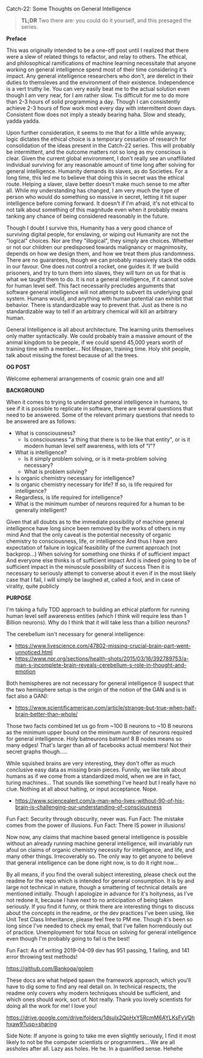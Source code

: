 Catch-22: Some Thoughts on General Intelligence

> **TL;DR** Two there are: you could do it yourself, and this presaged the series.

**Preface**

This was originally intended to be a one-off post until I realized that there were a slew of related things to refactor, and relay to others. The ethical, and philosophical ramifications of machine learning necessitate that anyone working on general intelligence spend most of their time considering it's impact. Any general intelligence researchers who don't, are derelict in their duties to themsleves and the environment of their existence. Independence is a vert truthy lie. You can very easily beat me to the actual solution even though I am very near, for I am rather slow. Tis difficult for me to do more than 2-3 hours of solid programming a day. Though I can consistently achieve 2-3 hours of flow work most every day with intermittent down days. Consistent flow does not imply a steady bearing haha. Slow and steady, yadda yadda.

Upon further consideration, it seems to me that for a little while anyway, logic dictates the ethical choice is a temporary cessation of research for consolidation of the ideas present in the Catch-22 series. This will probably be intermittent, and the outcome matters not so long as my conscious is clear. Given the current global environment, I don't really see an unaffiliated individual surviving for any reasonable amount of time long after solving for general intelligence. Humanity demands its slaves, as do Societies. For a long time, this led me to believe that doing this in secret was the ethical route. Helping a slaver, slave better doesn't make much sense to me after all. While my understanding has changed, I am very much the type of person who would do something so massive in secret, letting it hit super intelligence before coming forward. It doesn't if I'm afraid, it's not ethical to not talk about something of this magnitude even when it probably means tanking any chance of being considered reasonably in the future.

Though I doubt I survive this, Humanity has a very good chance of surviving digital people, for enslaving, or wiping out Humanity are not the "logical" choices. Nor are they "illogical", they simply are choices. Whether or not our children our predisposed towards malignancy or magnimosity, depends on how we design them, and how we treat them plus randomness. There are no guarantees, though we can probably massively stack the odds in our favour. One does not control a rocket, one guides it. If we build prisoners, and try to turn them into slaves, they will turn on us for that is what we taught them to do. It is not a general intelligence, if it cannot solve for human level self. This fact necessarily precludes arguments that software general intelligence will not attempt to subvert its underlying goal system. Humans would, and anything with human potential can exhibit that behavior. There is standardizable way to prevent that. Just as there is no standardizable way to tell if an arbitrary chemical will kill an arbitrary human.

General Intelligence is all about architecture. The learning units themselves only matter syntactically. We could probably train a massive amount of the animal kingdom to be people, if we could spend 45,000 years worth of training time with a member... Not lifespan, training time. Holy shit people, talk about missing the forest because of all the trees.

**OG POST**

Welcome ephemeral arrangements of cosmic grain one and all!

**BACKGROUND**

When it comes to trying to understand general intelligence in humans, to see if it is possible to replicate in software, there are several questions that need to be answered. Some of the relevant primary questions that needs to be answered are as follows:

* What is consciousness?
  * Is consciousness "a thing that there is to be like that entity", or is it modern human level self awareness, with lots of "I"?
* What is intelligence?
  * Is it simply problem solving, or is it meta-problem solving necessary?
  * What is problem solving?
* Is organic chemistry necessary for intelligence?
* Is organic chemistry necessary for life? If so, is life required for intelligence?
* Regardless, is life required for intelligence?
* What is the minimum number of neurons required for a human to be generally intelligent?

Given that all doubts as to the immediate possibility of machine general intelligence have long since been removed by the works of others in my mind
And that the only caveat is the potential necessity of organic chemistry to consciousness, life, or intelligence
And thus I have zero expectation of failure in logical feasibility of the current approach (not backprop...)
When solving for something one thinks if of sufficient impact
And everyone else thinks is of sufficient impact
And is indeed going to be of sufficient impact in the minuscule possibility of success
Then it is necessary to seriously attempt to converse about it even if in the most likely case that I fail, I will simply be laughed at, called a fool, and in case of virality, quite publicly

**PURPOSE**

I'm taking a fully TDD approach to building an ethical platform for running human level self awareness entities (which I think will require less than 1 Billion neurons).
Why do I think that it will take less than a billion neurons?

The cerebellum isn't necessary for general intelligence: 
* https://www.livescience.com/47802-missing-crucial-brain-part-went-unnoticed.html
* https://www.npr.org/sections/health-shots/2015/03/16/392789753/a-man-s-incomplete-brain-reveals-cerebellum-s-role-in-thought-and-emotion

Both hemispheres are not necessary for general intelligence (I suspect that the two hemisphere setup is the origin of the notion of the GAN and is in fact also a GAN):

* https://www.scientificamerican.com/article/strange-but-true-when-half-brain-better-than-whole/

Those two facts combined let us go from ~100 B neurons to ~10 B neurons as the minimum upper bound on the minimum number of neurons required for general intelligence. Holy batneurons batman! 8 B nodes means so many edges! That's larger than all of facebooks actual members! Not their secret graphs though.....

While squished brains are very interesting, they don't offer as much conclusive easy data as missing brain pieces. Funnily, we like talk about humans as if we come from a standardized mold, when we are in fact, turing machines... That sounds like something I've heard but I really have no clue. Nothing at all about halting, or input acceptance. Nope.

* https://www.sciencealert.com/a-man-who-lives-without-90-of-his-brain-is-challenging-our-understanding-of-consciousness

Fun Fact: Security through obscurity, never was.
Fun Fact: The mistake comes from the power of illusions.
Fun Fact: There IS power in illusions!

Now now, any claims that machine based general intelligence is possible without an already running machine general intelligence, will invariably run afoul on claims of organic chemistry necessity for intelligence, and life, and many other things. Irrecoverably so.
The only way to get anyone to believe that general intelligence can be done right now, is to do it right now...

By all means, if you find the overall subject interesting, please check out the readme for the repo which is intended for general consumption. It is by and large not technical in nature, though a smattering of technical details are mentioned initially. Though I apologize in advance for it's hoityness, as I've not redone it, because I have next to no anticipation of being taken seriously.
If you find it funny, or think there are interesting things to discuss about the concepts in the readme, or the dev practices I've been using, like Unit Test Class Inheritance, please feel free to PM me. Though it's been so long since I've needed to check my email, that I've fallen horrendously out of practice.
Unemployment for total focus on solving for general intelligence even though I'm probably going to fail is the best!

Fun Fact: As of writing 2019-04-09 dev has 951 passing, 1 failing, and 141 error throwing test methods!

https://github.com/Bankoga/golem

These docs are what helped spawn the framework approach, which you'll have to dig some to find any real detail on.
In technical respects, the readme only covers why modern techniques should be sufficient, and which ones should work, sort of. Not really. Thank you lovely scientists for doing all the work for me! I love you!

https://drive.google.com/drive/folders/1dsulx2QpHxY5RcmM6AYLKsFvVQhhxaw9?usp=sharing

Side Note: If anyone is going to take me even slightly seriously, I find it most likely to not be the computer scientists or programmers... We are all assholes after all. Lazy ass holes. He he. In a quanlified sense. Hehehe